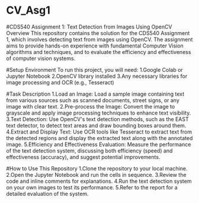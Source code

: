 # CV_Asg1
#CDS540 Assignment 1: Text Detection from Images Using OpenCV
Overview
This repository contains the solution for the CDS540 Assignment 1, which involves detecting text from images using OpenCV. The assignment aims to provide hands-on experience with fundamental Computer Vision algorithms and techniques, and to evaluate the efficiency and effectiveness of computer vision systems.

#Setup Environment
To run this project, you will need:
1.Google Colab or Jupyter Notebook
2.OpenCV library installed
3.Any necessary libraries for image processing and OCR (e.g., Tesseract)

#Task Description
1.Load an Image: Load a sample image containing text from various sources such as scanned documents, street signs, or any image with clear text.
2.Pre-process the Image: Convert the image to grayscale and apply image processing techniques to enhance text visibility.
3.Text Detection: Use OpenCV's text detection methods, such as the EAST text detector, to detect text areas and draw bounding boxes around them.
4.Extract and Display Text: Use OCR tools like Tesseract to extract text from the detected regions and display the extracted text along with the annotated image.
5.Efficiency and Effectiveness Evaluation: Measure the performance of the text detection system, discussing both efficiency (speed) and effectiveness (accuracy), and suggest potential improvements.

#How to Use This Repository
1.Clone the repository to your local machine.
2.Open the Jupyter Notebook and run the cells in sequence.
3.Review the code and inline comments for explanations.
4.Run the text detection system on your own images to test its performance.
5.Refer to the report for a detailed evaluation of the system.
